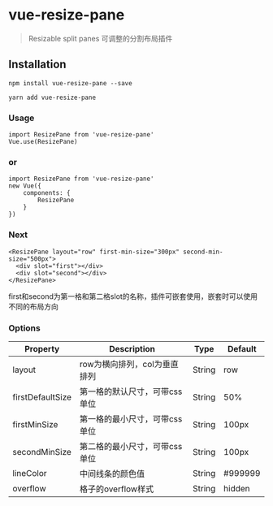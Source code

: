 # vue-resize-pane
> Resizable split panes
> 可调整的分割布局插件

## Installation
```
npm install vue-resize-pane --save

yarn add vue-resize-pane
```

### Usage
```
import ResizePane from 'vue-resize-pane'
Vue.use(ResizePane)

```
### or
```
import ResizePane from 'vue-resize-pane'
new Vue({
    components: {
        ResizePane
    }
})
```

### Next
```
<ResizePane layout="row" first-min-size="300px" second-min-size="500px">
  <div slot="first"></div> 
  <div slot="second"></div>
</ResizePane> 
```

first和second为第一格和第二格slot的名称，插件可嵌套使用，嵌套时可以使用不同的布局方向

### Options
|  Property   | Description  | Type | Default |
|  ----  | ----  | ----  | ----  | 
| layout  | row为横向排列，col为垂直排列 | String | row |
| firstDefaultSize  | 第一格的默认尺寸，可带css单位 | String | 50% |
| firstMinSize | 第一格的最小尺寸，可带css单位 | String | 100px |
| secondMinSize | 第二格的最小尺寸，可带css单位 | String | 100px |
| lineColor | 中间线条的颜色值 | String | #999999 |
| overflow | 格子的overflow样式 | String | hidden |
